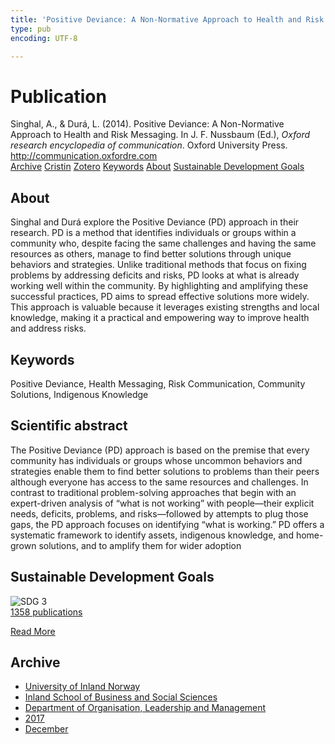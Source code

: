 ```yaml
---
title: 'Positive Deviance: A Non-Normative Approach to Health and Risk Messaging'
type: pub
encoding: UTF-8

---
```

<h1>Publication</h1>
<article id="csl-bib-container-EE6Y5YRZ" class="csl-bib-container">
  <div class="csl-bib-body"> <div class="csl-entry">Singhal, A., &#38; Durá, L. (2014). Positive Deviance: A Non-Normative Approach to Health and Risk Messaging. In J. F. Nussbaum (Ed.), <i>Oxford research encyclopedia of communication</i>. Oxford University Press. <a href="http://communication.oxfordre.com">http://communication.oxfordre.com</a></div> </div>
  <div class="csl-bib-buttons">
    <a href="#taxonomy-article-EE6Y5YRZ" alt="archive" class="csl-bib-button">Archive</a>
    <a href="https://app.cristin.no/results/show.jsf?id=1530152" alt="Cristin" class="csl-bib-button">Cristin</a>
    <a href="http://zotero.org/groups/5881554/items/EE6Y5YRZ" alt="Zotero" class="csl-bib-button">Zotero</a>
    <a href="#keywords-article-EE6Y5YRZ" alt="keywords" class="csl-bib-button">Keywords</a>
    <a href="#about-article-EE6Y5YRZ" alt="about_pub" class="csl-bib-button">About</a>
    <a href="#sdg-article-EE6Y5YRZ" alt="sdg" class="csl-bib-button">Sustainable Development Goals</a>
  </div>
  <div id="csl-bib-meta-container-EE6Y5YRZ"></div>
</article>
<div id="csl-bib-meta-EE6Y5YRZ" class="csl-bib-meta">
  <article id="about-article-EE6Y5YRZ" class="about_pub-article">
    <h1>About</h1>
    Singhal and Durá explore the Positive Deviance (PD) approach in their research. PD is a method that identifies individuals or groups within a community who, despite facing the same challenges and having the same resources as others, manage to find better solutions through unique behaviors and strategies. Unlike traditional methods that focus on fixing problems by addressing deficits and risks, PD looks at what is already working well within the community. By highlighting and amplifying these successful practices, PD aims to spread effective solutions more widely. This approach is valuable because it leverages existing strengths and local knowledge, making it a practical and empowering way to improve health and address risks.
  </article>
  <article id="keywords-article-EE6Y5YRZ" class="keywords-article">
    <h1>Keywords</h1>
    Positive Deviance, Health Messaging, Risk Communication, Community Solutions, Indigenous Knowledge
  </article>
  <article id="abstract-article-EE6Y5YRZ" class="abstract-article">
    <h1>Scientific abstract</h1>
    The Positive Deviance (PD) approach is based on the premise that every community has individuals or groups whose uncommon behaviors and strategies enable them to find better solutions to problems than their peers although everyone has access to the same resources and challenges. In contrast to traditional problem-solving approaches that begin with an expert-driven analysis of “what is not working” with people—their explicit needs, deficits, problems, and risks—followed by attempts to plug those gaps, the PD approach focuses on identifying “what is working.” PD offers a systematic framework to identify assets, indigenous knowledge, and home-grown solutions, and to amplify them for wider adoption
  </article>
  <article id="sdg-article-EE6Y5YRZ" class="sdg-article">
    <h1>Sustainable Development Goals</h1>
    <div class="sdg-container"><div id="sdg3" class="sdg">
        <img src="{{< params subfolder >}}images/sdg/sdg03_en.png" class="image" alt="SDG 3">
        <div class="sdg-overlay">
          <a href="/en/archive/?key=?sdg=3#archive" class="sdg-publication-count"><span>1358</span> publications</a>
          <p><a href="https://sdgs.un.org/goals/goal3" class="sdg-read-more">Read More</a></p>
        </div>
      </div></div>
  </article>
  <article id="taxonomy-article-EE6Y5YRZ" class="taxonomy-article">
    <h1>Archive</h1>
    <ul>
      <li>
        <a href="/en/archive/?key=3DCRN523">University of Inland Norway</a>
      </li>
      <li>
        <a href="/en/archive/?key=DU8Q9LN9">Inland School of Business and Social Sciences</a>
      </li>
      <li>
        <a href="/en/archive/?key=4LUWR3ZM">Department of Organisation, Leadership and Management</a>
      </li>
      <li>
        <a href="/en/archive/?key=KF5I8TQ8">2017</a>
      </li>
      <li>
        <a href="/en/archive/?key=9PHRRFJY">December</a>
      </li>
    </ul>
  </article>
</div>
